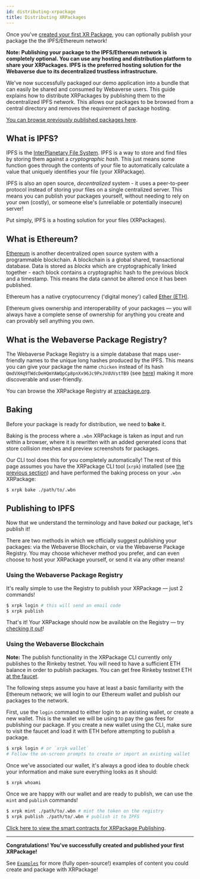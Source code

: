 ```yaml
---
id: distributing-xrpackage
title: Distributing XRPackages
---
```


Once you've [created your first XR Package](./2-creating-an-xrpk.md), you can optionally publish your package the the IPFS/Ethereum network!

**Note: Publishing your package to the IPFS/Ethereum network is completely optional. You can use any hosting and distribution platform to share your XRPackages. IPFS is the preferred hosting solution for the Webaverse due to its decentralized trustless infrastructure.**

We've now successfully packaged our demo application into a bundle that can easily be shared and consumed by Webaverse users. This guide explains how to distribute XRPackages by publishing them to the decentralized IPFS network. This allows our packages to be browsed from a central directory and removes the requirement of package hosting.

<a href="https://xrpackage.org/browse.html" target="_blank" rel="noopener noreferrer">You can browse previously published packages here</a>.

## What is IPFS?

IPFS is the <a href="https://ipfs.io/" target="_blank" rel="noopener noreferrer">InterPlanetary File System</a>. IPFS is a way to store and find files by storing them against a _cryptographic hash_. This just means some function goes through the contents of your file to automatically calculate a value that uniquely identifies your file (your XRPackage).

IPFS is also an open source, _decentralized_ system - it uses a peer-to-peer protocol instead of storing your files on a single centralized server. This means you can publish your packages yourself, without needing to rely on your own (costly), or someone else's (unreliable or potentially insecure) server!

Put simply, IPFS is a hosting solution for your files (XRPackages).

## What is Ethereum?

<a href="https://ethereum.org/" target="_blank" rel="noopener noreferrer">Ethereum</a> is another decentralized open source system with a programmable blockchain. A blockchain is a global shared, transactional database. Data is stored as _blocks_ which are cryptographically linked together - each block contains a cryptographic hash to the previous block and a timestamp. This means the data cannot be altered once it has been published.

Ethereum has a native cryptocurrency ('digital money') called <a href="https://ethereum.org/eth/" target="_blank" rel="noopener noreferrer">Ether (ETH)</a>.

Ethereum gives ownership and interoperability of your packages &mdash; you will always have a complete sense of ownership for anything you create and can provably sell anything you own.

## What is the Webaverse Package Registry?

The Webaverse Package Registry is a simple database that maps user-friendly names to the unique long hashes produced by the IPFS. This means you can give your package the name `chicken` instead of its hash `QmdVXHq9TWdcDeHQmYAWQpCp8pnXx96Jc9PxJVdUVstTB9` (see <a href="https://xrpackage.org/inspect.html?p=chicken" target="_blank" rel="noopener noreferrer">here</a>) making it more discoverable and user-friendly.

You can browse the XRPackage Registry at <a href="https://xrpackage.org/browse.html" target="_blank" rel="noopener noreferrer">xrpackage.org</a>.

## Baking

Before your package is ready for distribution, we need to **bake** it.

Baking is the process where a `.wbn` XRPackage is taken as input and run within a browser, where it is rewritten with an added generated icons that store collision meshes and preview screenshots for packages.

Our CLI tool does this for you completely automatically! The rest of this page assumes you have the XRPackage CLI tool (`xrpk`) installed (see [the previous section](./2-creating-an-xrpk.md#install-xrpackage)) and have performed the baking process on your `.wbn` XRPackage:

```bash
$ xrpk bake ./path/to/.wbn
```

## Publishing to IPFS

Now that we understand the terminology and have _baked_ our package, let's publish it!

There are two methods in which we officially suggest publishing your packages: via the Webaverse Blockchain, or via the Webaverse Package Registry. You may choose whichever method you prefer, and can even choose to host your XRPackage yourself, or send it via any other means!

### Using the Webaverse Package Registry

It's really simple to use the Registry to publish your XRPackage &mdash; just 2 commands!

```bash
$ xrpk login # this will send an email code
$ xrpk publish
```

That's it! Your XRPackage should now be available on the Registry &mdash; try <a href="https://xrpackage.org/browse.html" target="_blank" rel="noopener noreferrer">checking it out</a>!

### Using the Webaverse Blockchain

**Note:** The publish functionality in the XRPackage CLI currently only publishes to the Rinkeby testnet. You will need to have a sufficient ETH balance in order to publish packages. You can get free Rinkeby testnet ETH <a href="https://faucet.rinkeby.io/" target="_blank" rel="noopener noreferrer">at the faucet</a>.

The following steps assume you have at least a basic familiarity with the Ethereum network; we will login to our Ethereum wallet and publish our packages to the network.

First, use the `login` command to either login to an existing wallet, or create a new wallet. This is the wallet we will be using to pay the gas fees for publishing our package. If you create a new wallet using the CLI, make sure to visit the faucet and load it with ETH before attempting to publish a package.

```bash
$ xrpk login # or `xrpk wallet`
# Follow the on-screen prompts to create or import an existing wallet
```

Once we've associated our wallet, it's always a good idea to double check your information and make sure everything looks as it should:

```bash
$ xrpk whoami
```

Once we are happy with our wallet and are ready to publish, we can use the `mint` and `publish` commands!

```bash
$ xrpk mint ./path/to/.wbn # mint the token on the registry
$ xrpk publish ./path/to/.wbn # publish it to IPFS
```

<a href="https://github.com/webaverse/contracts" target="_blank" rel="noopener noreferrer">Click here to view the smart contracts for XRPackage Publishing</a>.

---

**Congratulations! You've successfully created and published your first XRPackage!**

See [`Examples`](./4-examples.md) for more (fully open-source!) examples of content you could create and package with XRPackage!
